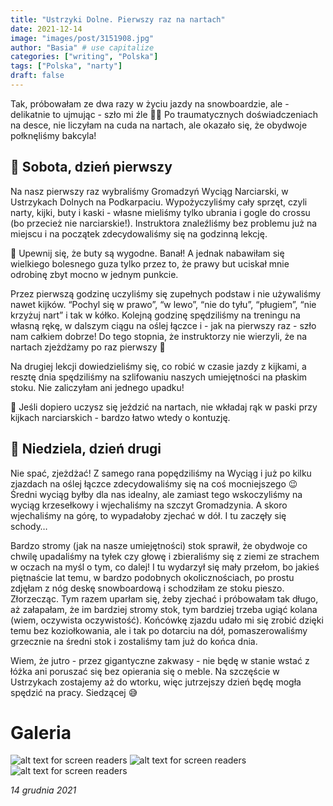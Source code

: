 ```yaml
---
title: "Ustrzyki Dolne. Pierwszy raz na nartach"
date: 2021-12-14
image: "images/post/3151908.jpg"
author: "Basia" # use capitalize
categories: ["writing", "Polska"]
tags: ["Polska", "narty"]
draft: false
---
```


Tak, próbowałam ze dwa razy w życiu jazdy na snowboardzie, ale - delikatnie to ujmując - szło mi źle 🏂🏼 Po traumatycznych doświadczeniach na desce, nie liczyłam na cuda na nartach, ale okazało się, że obydwoje połknęliśmy bakcyla!

## 📆 Sobota, dzień pierwszy

Na nasz pierwszy raz wybraliśmy Gromadzyń Wyciąg Narciarski, w Ustrzykach Dolnych na Podkarpaciu. Wypożyczyliśmy cały sprzęt, czyli narty, kijki, buty i kaski - własne mieliśmy tylko ubrania i gogle do crossu (bo przecież nie narciarskie!). Instruktora znaleźliśmy bez problemu już na miejscu i na początek zdecydowaliśmy się na godzinną lekcję. 

🧠 Upewnij się, że buty są wygodne. Banał! A jednak nabawiłam się wielkiego bolesnego guza tylko przez to, że prawy but uciskał mnie odrobinę zbyt mocno w jednym punkcie.

Przez pierwszą godzinę uczyliśmy się zupełnych podstaw i nie używaliśmy nawet kijków. “Pochyl się w prawo”, “w lewo”, “nie do tyłu”, “pługiem”, “nie krzyżuj nart” i tak w kółko. Kolejną godzinę spędziliśmy na treningu na własną rękę, w dalszym ciągu na oślej łączce i - jak na pierwszy raz - szło nam całkiem dobrze! Do tego stopnia, że instruktorzy nie wierzyli, że na nartach zjeżdżamy po raz pierwszy 🤣 

Na drugiej lekcji dowiedzieliśmy się, co robić w czasie jazdy z kijkami, a resztę dnia spędziliśmy na szlifowaniu naszych umiejętności na płaskim stoku. Nie zaliczyłam ani jednego upadku!

🧠 Jeśli dopiero uczysz się jeździć na nartach, nie wkładaj rąk w paski przy kijkach narciarskich - bardzo łatwo wtedy o kontuzję. 

## 📆 Niedziela, dzień drugi

Nie spać, zjeżdżać! Z samego rana popędziliśmy na Wyciąg i już po kilku zjazdach na oślej łączce zdecydowaliśmy się na coś mocniejszego 😉 Średni wyciąg byłby dla nas idealny, ale zamiast tego wskoczyliśmy na wyciąg krzesełkowy i wjechaliśmy na szczyt Gromadzynia. A skoro wjechaliśmy na górę, to wypadałoby zjechać w dół. I tu zaczęły się schody… 

Bardzo stromy (jak na nasze umiejętności) stok sprawił, że obydwoje co chwilę upadaliśmy na tyłek czy głowę i zbieraliśmy się z ziemi ze strachem w oczach na myśl o tym, co dalej! I tu wydarzył się mały przełom, bo jakieś piętnaście lat temu, w bardzo podobnych okolicznościach, po prostu zdjęłam z nóg deskę snowboardową i schodziłam ze stoku pieszo. Złorzecząc. Tym razem uparłam się, żeby zjechać i próbowałam tak długo, aż załapałam, że im bardziej stromy stok, tym bardziej trzeba ugiąć kolana (wiem, oczywista oczywistość). Końcówkę zjazdu udało mi się zrobić dzięki temu bez koziołkowania, ale i tak po dotarciu na dół, pomaszerowaliśmy grzecznie na średni stok i zostaliśmy tam już do końca dnia.

Wiem, że jutro - przez gigantyczne zakwasy - nie będę w stanie wstać z łóżka ani poruszać się bez opierania się o meble. Na szczęście w Ustrzykach zostajemy aż do wtorku, więc jutrzejszy dzień będę mogła spędzić na pracy. Siedzącej 😅

# Galeria

![alt text for screen readers](/images/ustrzyki/bk.jpg )
![alt text for screen readers](/images/ustrzyki/20211211_143417.jpg )
![alt text for screen readers](/images/ustrzyki/20211214_100140.jpg )

*14 grudnia 2021*
